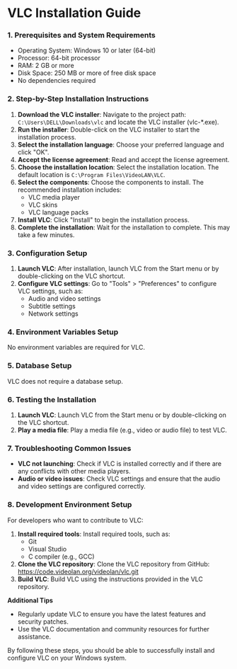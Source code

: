 **VLC Installation Guide**
==========================

### 1. Prerequisites and System Requirements

* Operating System: Windows 10 or later (64-bit)
* Processor: 64-bit processor
* RAM: 2 GB or more
* Disk Space: 250 MB or more of free disk space
* No dependencies required

### 2. Step-by-Step Installation Instructions

1. **Download the VLC installer**: Navigate to the project path: `C:\Users\DELL\Downloads\vlc` and locate the VLC installer (vlc-*.exe).
2. **Run the installer**: Double-click on the VLC installer to start the installation process.
3. **Select the installation language**: Choose your preferred language and click "OK".
4. **Accept the license agreement**: Read and accept the license agreement.
5. **Choose the installation location**: Select the installation location. The default location is `C:\Program Files\VideoLAN\VLC`.
6. **Select the components**: Choose the components to install. The recommended installation includes:
	* VLC media player
	* VLC skins
	* VLC language packs
7. **Install VLC**: Click "Install" to begin the installation process.
8. **Complete the installation**: Wait for the installation to complete. This may take a few minutes.

### 3. Configuration Setup

1. **Launch VLC**: After installation, launch VLC from the Start menu or by double-clicking on the VLC shortcut.
2. **Configure VLC settings**: Go to "Tools" > "Preferences" to configure VLC settings, such as:
	* Audio and video settings
	* Subtitle settings
	* Network settings

### 4. Environment Variables Setup

No environment variables are required for VLC.

### 5. Database Setup

VLC does not require a database setup.

### 6. Testing the Installation

1. **Launch VLC**: Launch VLC from the Start menu or by double-clicking on the VLC shortcut.
2. **Play a media file**: Play a media file (e.g., video or audio file) to test VLC.

### 7. Troubleshooting Common Issues

* **VLC not launching**: Check if VLC is installed correctly and if there are any conflicts with other media players.
* **Audio or video issues**: Check VLC settings and ensure that the audio and video settings are configured correctly.

### 8. Development Environment Setup

For developers who want to contribute to VLC:

1. **Install required tools**: Install required tools, such as:
	* Git
	* Visual Studio
	* C compiler (e.g., GCC)
2. **Clone the VLC repository**: Clone the VLC repository from GitHub: <https://code.videolan.org/videolan/vlc.git>
3. **Build VLC**: Build VLC using the instructions provided in the VLC repository.

**Additional Tips**

* Regularly update VLC to ensure you have the latest features and security patches.
* Use the VLC documentation and community resources for further assistance.

By following these steps, you should be able to successfully install and configure VLC on your Windows system.